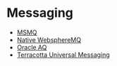 # Messaging

 - [MSMQ](cookbook-msmq.md)
 - [Native WebsphereMQ](cookbook-native-wmq.md)
 - [Oracle AQ](cookbook-oracleaq.md)
 - [Terracotta Universal Messaging](cookbook-terracotta-um.md)
